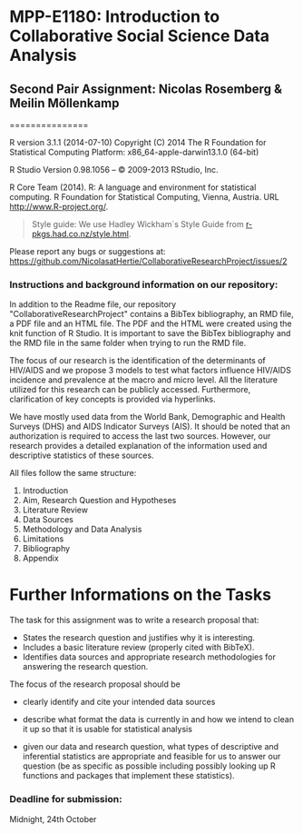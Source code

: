 # MPP-E1180: Introduction to Collaborative Social Science Data Analysis

## Second Pair Assignment: Nicolas Rosemberg & Meilin Möllenkamp

===============

R version 3.1.1 (2014-07-10)
Copyright (C) 2014 The R Foundation for Statistical Computing
Platform: x86_64-apple-darwin13.1.0 (64-bit)

R Studio Version 0.98.1056 – © 2009-2013 RStudio, Inc.

R Core Team (2014). R: A language and environment for
  statistical computing. R Foundation for Statistical
  Computing, Vienna, Austria. URL http://www.R-project.org/.
  
> Style guide: We use Hadley Wickham´s Style Guide from [r-pkgs.had.co.nz/style.html](http://r-pkgs.had.co.nz/style.html).

Please report any bugs or suggestions at: https://github.com/NicolasatHertie/CollaborativeResearchProject/issues/2

### Instructions and background information on our repository:

In addition to the Readme file, our repository "CollaborativeResearchProject" contains a BibTex bibliography, an RMD file, a PDF file and an HTML file. The PDF and the HTML were created using the knit function of R Studio. It is important to save the BibTex bibliography and the RMD file in the same folder when trying to run the RMD file.

The focus of our research is the identification of the determinants of HIV/AIDS and we propose 3 models to test what factors influence HIV/AIDS incidence and prevalence at the macro and micro level. All the literature utilized for this research can be publicly accessed. Furthermore, clarification of key concepts is provided via hyperlinks. 

We have mostly used data from the World Bank, Demographic and Health Surveys (DHS) and AIDS Indicator Surveys (AIS). It should be noted that an authorization is required to access the last two sources. However, our research provides a detailed explanation of the information used and descriptive statistics of these sources. 

All files follow the same structure:

1. Introduction
2. Aim, Research Question and Hypotheses
3. Literature Review
4. Data Sources
5. Methodology and Data Analysis
6. Limitations
7. Bibliography
8. Appendix


# Further Informations on the Tasks

The task for this assignment was to write a research proposal that:

+ States the research question and justifies why it is interesting.
+ Includes a basic literature review (properly cited with BibTeX).
+ Identifies data sources and appropriate research methodologies 
for answering the research question.

The focus of the research proposal should be 

+ clearly identify and cite your intended data sources

+ describe what format the data is currently in and how we intend to clean it up so that it is usable for statistical analysis

+ given our data and research question, what types of descriptive and inferential statistics are appropriate and feasible for us to answer our question (be as specific as possible including possibly looking up R functions and packages that implement these statistics).

### Deadline for submission:
Midnight, 24th October



